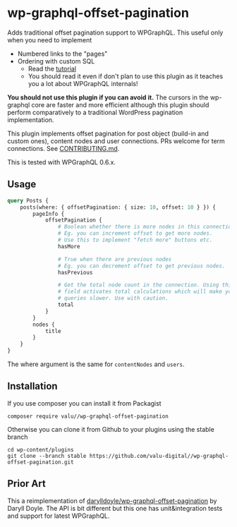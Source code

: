 # wp-graphql-offset-pagination

Adds traditional offset pagination support to WPGraphQL. This useful only
when you need to implement

-   Numbered links to the "pages"
-   Ordering with custom SQL
    -   Read the [tutorial](docs/tutorial.md)
    -   You should read it even if don't plan to use this plugin as it teaches
        you a lot about WPGraphQL internals!

**You should not use this plugin if you can avoid it.** The cursors in the
wp-graphql core are faster and more efficient although this plugin should perform
comparatively to a traditional WordPress pagination implementation.

This plugin implements offset pagination for post object (build-in and custom
ones), content nodes and user connections. PRs welcome for term connections.
See [CONTRIBUTING.md](CONTRIBUTING.md).

This is tested with WPGraphQL 0.6.x.

## Usage

```graphql
query Posts {
    posts(where: { offsetPagination: { size: 10, offset: 10 } }) {
        pageInfo {
            offsetPagination {
                # Boolean whether there is more nodes in this connection.
                # Eg. you can increment offset to get more nodes.
                # Use this to implement "fetch more" buttons etc.
                hasMore

                # True when there are previous nodes
                # Eg. you can decrement offset to get previous nodes.
                hasPrevious

                # Get the total node count in the connection. Using this
                # field activates total calculations which will make your
                # queries slower. Use with caution.
                total
            }
        }
        nodes {
            title
        }
    }
}
```

The where argument is the same for `contentNodes` and `users`.

## Installation

If you use composer you can install it from Packagist

    composer require valu//wp-graphql-offset-pagination

Otherwise you can clone it from Github to your plugins using the stable branch

    cd wp-content/plugins
    git clone --branch stable https://github.com/valu-digital//wp-graphql-offset-pagination.git

## Prior Art

This a reimplementation of [darylldoyle/wp-graphql-offset-pagination][] by
Daryll Doyle. The API is bit different but this one has unit&integration
tests and support for latest WPGraphQL.

[darylldoyle/wp-graphql-offset-pagination]: https://github.com/darylldoyle/wp-graphql-offset-pagination

